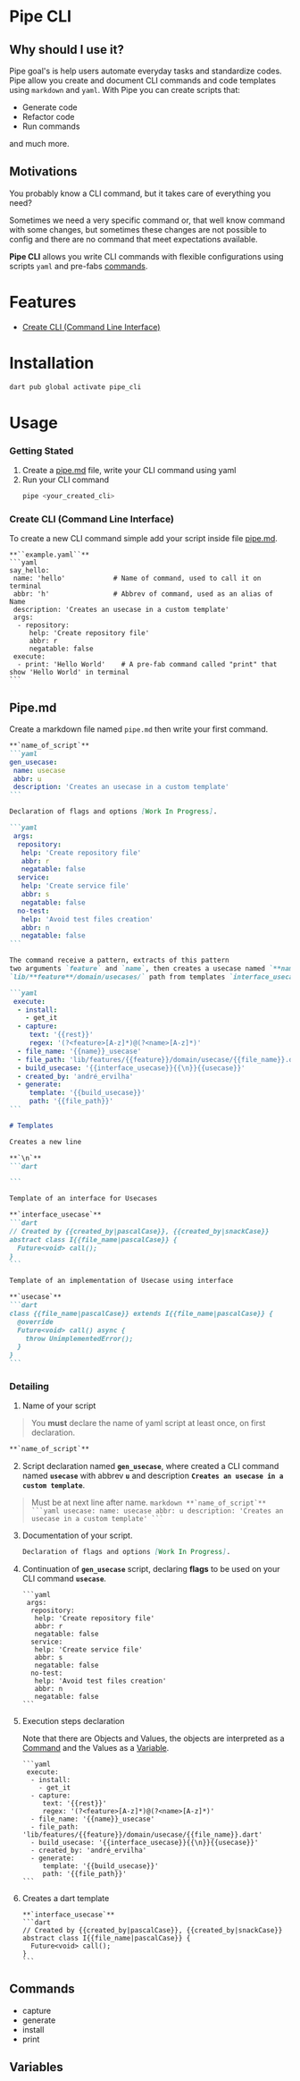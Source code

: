 # Pipe CLI

## Why should I use it?
Pipe goal's is help users automate everyday tasks and standardize codes. Pipe allow you create and document CLI commands and code templates using ``markdown`` and ``yaml``. With Pipe you can create scripts that:

- Generate code
- Refactor code
- Run commands

and much more.

## Motivations
You probably know a CLI command, but it takes care of everything you need?

Sometimes we need a very specific command or, that well know command with some changes, but sometimes these changes are not possible to config and there are no command that meet expectations available.

**Pipe CLI** allows you write CLI commands with flexible configurations using scripts ``yaml`` and pre-fabs [commands](#Commands).

# Features

- [Create CLI (Command Line Interface)](#create-cli-command-line-interface)

# Installation

```bash
dart pub global activate pipe_cli
```

# Usage
### Getting Stated
1. Create a [pipe.md](#pipe.md) file, write your CLI command using yaml
2. Run your CLI command
    ```bash
    pipe <your_created_cli>
    ```

### Create CLI (Command Line Interface)
To create a new CLI command simple add your script inside file [pipe.md](#pipe.md).
````markdownn
**``example.yaml``**
```yaml
say_hello:
 name: 'hello'            # Name of command, used to call it on terminal
 abbr: 'h'                # Abbrev of command, used as an alias of Name
 description: 'Creates an usecase in a custom template'
 args:
  - repository:
     help: 'Create repository file'
     abbr: r
     negatable: false
 execute:
  - print: 'Hello World'    # A pre-fab command called "print" that show 'Hello World' in terminal
```
````

## Pipe.md

Create a markdown file named ``pipe.md`` then write your first command.

````markdown
**`name_of_script`**
```yaml
gen_usecase:
 name: usecase
 abbr: u
 description: 'Creates an usecase in a custom template'
```

Declaration of flags and options [Work In Progress].

```yaml
 args:
  repository:
   help: 'Create repository file'
   abbr: r
   negatable: false
  service: 
   help: 'Create service file'
   abbr: s
   negatable: false
  no-test:
   help: 'Avoid test files creation'
   abbr: n
   negatable: false
```

The command receive a pattern, extracts of this pattern
two arguments `feature` and `name`, then creates a usecase named `**name**_usecase.dart` in
`lib/**feature**/domain/usecases/` path from templates `interface_usecase` and `usecase`.

```yaml
 execute:
  - install:
    - get_it
  - capture:
     text: '{{rest}}'
     regex: '(?<feature>[A-z]*)@(?<name>[A-z]*)'
  - file_name: '{{name}}_usecase'
  - file_path: 'lib/features/{{feature}}/domain/usecase/{{file_name}}.dart'
  - build_usecase: '{{interface_usecase}}{{\n}}{{usecase}}'
  - created_by: 'andré_ervilha'
  - generate:
     template: '{{build_usecase}}'
     path: '{{file_path}}'
```

# Templates

Creates a new line

**`\n`**
```dart

```

Template of an interface for Usecases

**`interface_usecase`**
```dart
// Created by {{created_by|pascalCase}}, {{created_by|snackCase}}
abstract class I{{file_name|pascalCase}} {
  Future<void> call();
}
```  

Template of an implementation of Usecase using interface

**`usecase`**
```dart
class {{file_name|pascalCase}} extends I{{file_name|pascalCase}} {
  @override
  Future<void> call() async {
    throw UnimplementedError();
  }
}
```
````


### Detailing
1. Name of your script
> You **must** declare the name of yaml script at least once, on first declaration.
````markdown
**`name_of_script`**
````
2. Script declaration named **``gen_usecase``**, where created a CLI command named **``usecase``** with abbrev **``u``** and description **``Creates an usecase in a custom template``**.
> Must be at next line after name.
    ````markdown
    **`name_of_script`**
    ```yaml
    usecase:
     name: usecase
     abbr: u
     description: 'Creates an usecase in a custom template'
    ```
    ````
3. Documentation of your script.
    ```markdown
    Declaration of flags and options [Work In Progress].
    ```
4. Continuation of **``gen_usecase``** script, declaring __flags__ to be used on your CLI command **``usecase``**.
    ````
    ```yaml
     args:
      repository:
       help: 'Create repository file'
       abbr: r
       negatable: false
      service: 
       help: 'Create service file'
       abbr: s
       negatable: false
      no-test:
       help: 'Avoid test files creation'
       abbr: n
       negatable: false
    ```
    ````
5. Execution steps declaration

   Note that there are Objects and Values, the objects are interpreted as a [Command](#Commands) and the Values as a [Variable](#Variables).
   ````
   ```yaml
    execute:
     - install:
       - get_it
     - capture:
        text: '{{rest}}'
        regex: '(?<feature>[A-z]*)@(?<name>[A-z]*)'
     - file_name: '{{name}}_usecase'
     - file_path: 'lib/features/{{feature}}/domain/usecase/{{file_name}}.dart'
     - build_usecase: '{{interface_usecase}}{{\n}}{{usecase}}'
     - created_by: 'andré_ervilha'
     - generate:
        template: '{{build_usecase}}'
        path: '{{file_path}}'
   ```
   ````

6. Creates a dart template

   ````
   **`interface_usecase`**
   ```dart
   // Created by {{created_by|pascalCase}}, {{created_by|snackCase}}
   abstract class I{{file_name|pascalCase}} {
     Future<void> call();
   }
   ```
   ````

## Commands
- capture
- generate
- install
- print

## Variables

